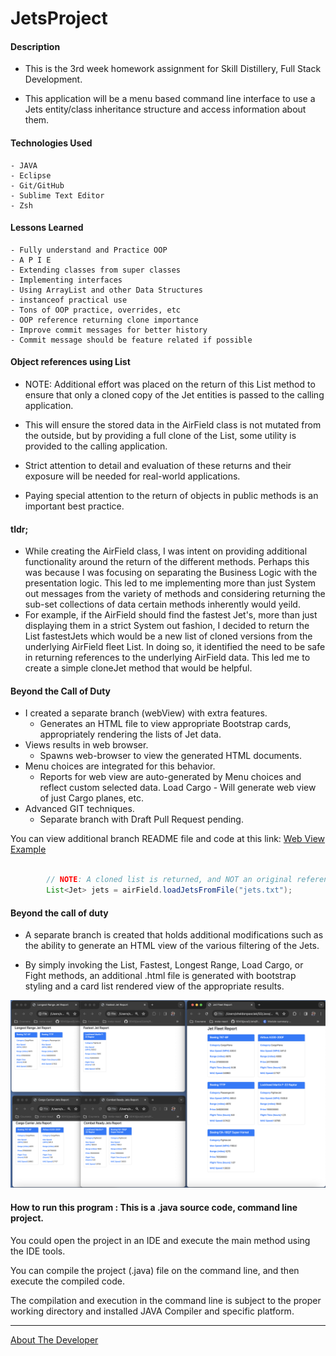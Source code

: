 # JetsProject

#### Description

- This is the 3rd week homework assignment for Skill Distillery, Full Stack Development.

- This application will be a menu based command line interface to use a Jets entity/class inheritance structure and access information about them.

#### Technologies Used
	- JAVA
	- Eclipse
	- Git/GitHub
	- Sublime Text Editor
	- Zsh

#### Lessons Learned
    - Fully understand and Practice OOP
    - A P I E
    - Extending classes from super classes
    - Implementing interfaces
    - Using ArrayList and other Data Structures
    - instanceof practical use
    - Tons of OOP practice, overrides, etc
    - OOP reference returning clone importance
    - Improve commit messages for better history
    - Commit message should be feature related if possible
    
#### Object references using List<Jet>

- NOTE: Additional effort was placed on the return of this List<Jet> method to ensure that only a cloned copy of the Jet entities is passed to the calling application.

- This will ensure the stored data in the AirField class is not mutated from the outside, but by providing a full clone of the List<Jet>, some utility is provided to the calling application.

- Strict attention to detail and evaluation of these returns and their exposure will be needed for real-world applications.

- Paying special attention to the return of objects in public methods is an important best practice.

#### tldr;

- While creating the AirField class, I was intent on providing additional functionality around the return of the different methods.  Perhaps this was because I was focusing on separating the Business Logic with the presentation logic.  This led to me implementing more than just System out messages from the variety of methods and considering returning the sub-set collections of data certain methods inherently would yeild.
- For example, if the AirField should find the fastest Jet's, more than just displaying them in a strict System out fashion, I decided to return the List<Jet> fastestJets which would be a new list of cloned versions from the underlying AirField fleet List.  In doing so, it identified the need to be safe in returning references to the underlying AirField data.  This led me to create a simple cloneJet method that would be helpful.

#### Beyond the Call of Duty

- I created a separate branch (webView) with extra features.
	- Generates an HTML file to view appropriate Bootstrap cards, appropriately rendering the lists of Jet data.
- Views results in web browser.
	- Spawns web-browser to view the generated HTML documents.
- Menu choices are integrated for this behavior.
	- Reports for web view are auto-generated by Menu choices and reflect custom selected data.  Load Cargo - Will generate web view of just Cargo planes, etc.
- Advanced GIT techniques.
	- Separate branch with Draft Pull Request pending.

You can view additional branch README file and code at this link: [Web View Example](https://github.com/pasciaks/JetsProject/tree/webView)

```JAVA

		// NOTE: A cloned list is returned, and NOT an original reference
		List<Jet> jets = airField.loadJetsFromFile("jets.txt");
```
	
	
#### Beyond the call of duty

- A separate branch is created that holds additional modifications such as the ability to generate an HTML view of the various filtering of the Jets.

- By simply invoking the List, Fastest, Longest Range, Load Cargo, or Fight methods, an additional .html file is generated with bootstrap styling and a card list rendered view of the appropriate results.

![Example usage](web-view-reports.png)
	
#### How to run this program : This is a .java source code, command line project.  

You could open the project in an IDE and execute the main method using the IDE tools.

You can compile the project (.java) file on the command line, and then execute the compiled code.

The compilation and execution in the command line is subject to the proper working directory and installed JAVA Compiler and specific platform.



<hr>

[About The Developer](https://github.com/pasciaks/)